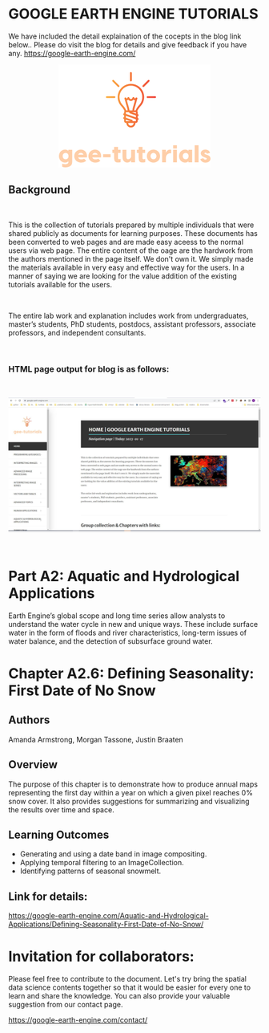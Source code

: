 # GOOGLE EARTH ENGINE TUTORIALS

We have included the detail explaination of the cocepts in the blog link below.. Please do visit the blog for details and give feedback if you have any.
https://google-earth-engine.com/

<p align="center">
    <img src = '../../../logo.png' class="center">
</p>


## Background
<br>

This is the collection of tutorials prepared by multiple individuals that were shared publicly as documents for learning purposes. These documents has been converted to web pages and are made easy aceess to the normal users via web page. The entire content of the oage are the hardwork from the authors mentioned in the page itself. We don't own it. We simply made the materials available in very easy and effective way for the users. In a manner of saying we are looking for the value addition of the existing tutorials available for the users.

<br>

The entire lab work and explanation includes work from undergraduates, master’s students, PhD students, postdocs, assistant professors, associate professors, and independent consultants.

<br>

### HTML page output for blog is as follows:
<br>
<p align="center">
    <img src = '../../../gee-tutorials.jpg' class="center">
</p>
<br>


# Part A2: Aquatic and Hydrological Applications

Earth Engine’s global scope and long time series allow analysts to understand the water cycle in new and unique ways. These include surface water in the form of floods and river characteristics, long-term issues of water balance, and the detection of subsurface ground water.

# Chapter A2.6: Defining Seasonality: First Date of No Snow

## Authors
Amanda Armstrong, Morgan Tassone, Justin Braaten



## Overview
The purpose of this chapter is to demonstrate how to produce annual maps representing the first day within a year on which a given pixel reaches 0% snow cover. It also provides suggestions for summarizing and visualizing the results over time and space.


## Learning Outcomes
 - Generating and using a date band in image compositing.
 - Applying temporal filtering to an ImageCollection.
 - Identifying patterns of seasonal snowmelt.

## Link for details:
https://google-earth-engine.com/Aquatic-and-Hydrological-Applications/Defining-Seasonality-First-Date-of-No-Snow/



# Invitation for collaborators:
Please feel free to contribute to the document. Let's try bring the spatial data science contents together so that it would be easier for every one to learn and share the knowledge. You can also provide your valuable suggestion from our contact page.

https://google-earth-engine.com/contact/
